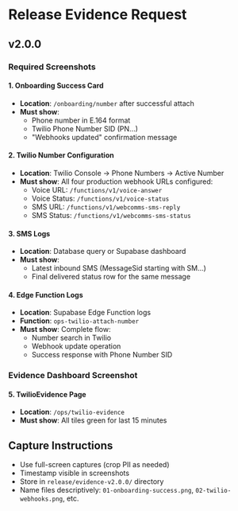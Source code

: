 # Release Evidence Request

## v2.0.0

### Required Screenshots

#### 1. Onboarding Success Card
- **Location**: `/onboarding/number` after successful attach
- **Must show**:
  - Phone number in E.164 format
  - Twilio Phone Number SID (PN...)
  - "Webhooks updated" confirmation message

#### 2. Twilio Number Configuration
- **Location**: Twilio Console → Phone Numbers → Active Number
- **Must show**: All four production webhook URLs configured:
  - Voice URL: `/functions/v1/voice-answer`
  - Voice Status: `/functions/v1/voice-status`
  - SMS URL: `/functions/v1/webcomms-sms-reply`
  - SMS Status: `/functions/v1/webcomms-sms-status`

#### 3. SMS Logs
- **Location**: Database query or Supabase dashboard
- **Must show**:
  - Latest inbound SMS (MessageSid starting with SM...)
  - Final delivered status row for the same message

#### 4. Edge Function Logs
- **Location**: Supabase Edge Function logs
- **Function**: `ops-twilio-attach-number`
- **Must show**: Complete flow:
  - Number search in Twilio
  - Webhook update operation
  - Success response with Phone Number SID

### Evidence Dashboard Screenshot

#### 5. TwilioEvidence Page
- **Location**: `/ops/twilio-evidence`
- **Must show**: All tiles green for last 15 minutes

## Capture Instructions

- Use full-screen captures (crop PII as needed)
- Timestamp visible in screenshots
- Store in `release/evidence-v2.0.0/` directory
- Name files descriptively: `01-onboarding-success.png`, `02-twilio-webhooks.png`, etc.
